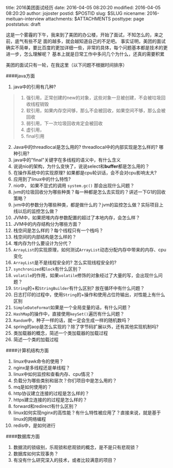 title: 2016美团面试经历
date: 2016-04-05 08:20:20
modified: 2016-04-05 08:20:20
author: jojoster
postid: $POSTID
slug: $SLUG
nicename: 2016-meituan-interview
attachments: $ATTACHMENTS
posttype: page
poststatus: draft

这是一个雾霾的下午，我来到了美团的办公楼，开始了面试，不知怎么的，来之前，底气有些不足
面的越多，就会越知道自己的不足吧。
事实证明，美团的面试确实不简单，要比百度的更加详细一些，非常的具体，每个问题基本都是技术的更进一步，怎么理解呢？
基本上就是日常工作中多问几个为什么，还真的需要积累

美团的面试只有一轮，在我这里（以下问题不根据时间排序）

####java方面

1. java中的引用有几种?
> 1. 强引用，正常创建的new的对象，这些对象一旦被创建，不会被垃圾回收线程销毁
> 2. 软引用，如果内存空间够，那么不会被回收，如果空间不够，那么会被回收
> 3. 弱引用，下一次垃圾回收肯定会被回收
> 4. 虚引用，
> 5. final引用

2. Java中的threadlocal是怎么用的? threadlocal中的内部实现是怎么样的? 哪种引用?
3. java中的"final"关键字在多线程的语义中，有什么含义
4. 说说nio的架构，为什么变快了，说说select和**buffer**都是怎么用的？
  1. 在操作系统中的实现原理? 如果都是cpu轮训话，会不会对cpu影响太大?
  2. 应用到了linux中的什么特性?
5. nio中， 如果不显式的调用 `system.gc()` 那会出现什么问题？
6. jvm的垃圾回收分为哪些种类？每一种都是怎么去实现的？讲述一下G1的回收策略？
7. jvm中的参数分为哪些种类，都是做什么的？jvm的监控怎么做？实际项目上线以后的监控怎么做？
8. JVM中，如果把堆内存参数配置的超过了本地内存，会怎么样？
9. JVM中的内存结构分为哪些方面？
  1. 栈空间是怎么样的？每个线程只有一个栈吗？
  2. 栈空间的内部结构是怎么样的？
10. 堆内存为什么要设计为分代？
5. `ArrayList`的实现原理，如何测试`ArrayList`动态分配内存中带来的内存、cpu变化
6. `ArrayList`是不是线程安全的? 怎么实现线程安全的?
7. `synchronized`和`lock`有什么区别？
7. `volatile`的作用，如果`volatile`修饰的对象经过了大量的写，会出现什么问题？
6. `String`的+和`StringBuilder`有什么区别? 放在循环中有什么问题？
7. 日志打印的过程中，使用`String`的+操作和使用占位符输出，对性能上有什么区别
8. `SimpleDateFormat`如果是一个全局变量的话，有什么问题？
7. `HashMap`的操作中，直接使用`keySet()`遍历有什么问题？
8. `Random`中，种子一样的话，就一定会生成一样的随机数吗？
9. spring的aop是怎么实现的？除了字节码扩展以外，还有其他实现机制吗?
10. 类加载器的概念，简述一个类加载器的加载过程
11. 简述一个类的加载过程


####计算机结构方面

1. linux中awk命令的使用？
2. nginx是多线程还是单线程？
2. linux中如何监控和查看内存、cpu情况？
2. 负载分为哪些类别和层次？你们项目中是怎么用的？
3. mq是如何使用的？
2. http协议建立连接的过程是怎么样的？
3. https建立连接的的过程是怎么样的？
4. forward和redirect有什么区别？
5. linux如何实现nginx的高性能？有什么特性被应用了？直接来说，就是基于linux的网络编程
6. redis中，是如何进行

####数据库方面

1. 数据流的锁级别，乐观锁和悲观锁的概念，是不是只有悲观锁？
2. 数据库如何实现事务？
3. 有没有什么研究深入的技术，或者比较满意的项目？
